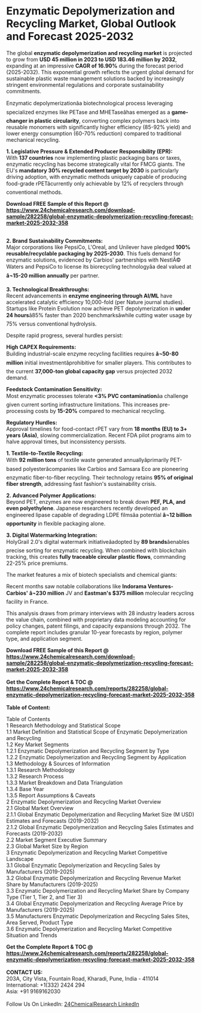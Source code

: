 <h1>Enzymatic Depolymerization and Recycling Market, Global Outlook and Forecast 2025-2032</h1><p>The global <strong>enzymatic depolymerization and recycling market</strong> is projected to grow from <strong>USD 45 million in 2023 to USD 183.46 million by 2032</strong>, expanding at an impressive <strong>CAGR of 16.90%</strong> during the forecast period (2025-2032). This exponential growth reflects the urgent global demand for sustainable plastic waste management solutions backed by increasingly stringent environmental regulations and corporate sustainability commitments.</p><p>Enzymatic depolymerizationâa biotechnological process leveraging specialized enzymes like PETase and MHETaseâhas emerged as a <strong>game-changer in plastic circularity</strong>, converting complex polymers back into reusable monomers with significantly higher efficiency (85-92% yield) and lower energy consumption (60-70% reduction) compared to traditional mechanical recycling.</p><p><strong>1. Legislative Pressure &amp; Extended Producer Responsibility (EPR):</strong><br>
With <strong>137 countries</strong> now implementing plastic packaging bans or taxes, enzymatic recycling has become strategically vital for FMCG giants. The EU's <strong>mandatory 30% recycled content target by 2030</strong> is particularly driving adoption, with enzymatic methods uniquely capable of producing food-grade rPETâcurrently only achievable by 12% of recyclers through conventional methods.</p><div><b>Download FREE Sample of this Report @ 
            <a href="https://www.24chemicalresearch.com/download-sample/282258/global-enzymatic-depolymerization-recycling-forecast-market-2025-2032-358">
            https://www.24chemicalresearch.com/download-sample/282258/global-enzymatic-depolymerization-recycling-forecast-market-2025-2032-358</a></b></div><br><p><strong>2. Brand Sustainability Commitments:</strong><br>
Major corporations like PepsiCo, L'Oreal, and Unilever have pledged <strong>100% reusable/recyclable packaging by 2025-2030</strong>. This fuels demand for enzymatic solutions, evidenced by Carbios' partnerships with NestlÃ© Waters and PepsiCo to license its biorecycling technologyâa deal valued at <strong>â¬15-20 million annually</strong> per partner.</p><p><strong>3. Technological Breakthroughs:</strong><br>
Recent advancements in <strong>enzyme engineering through AI/ML</strong> have accelerated catalytic efficiency 10,000-fold (per Nature journal studies). Startups like Protein Evolution now achieve PET depolymerization in <strong>under 24 hours</strong>â85% faster than 2020 benchmarksâwhile cutting water usage by 75% versus conventional hydrolysis.</p><p>Despite rapid progress, several hurdles persist:</p><p><strong>High CAPEX Requirements:</strong><br>
    Building industrial-scale enzyme recycling facilities requires <strong>â¬50-80 million</strong> initial investmentâprohibitive for smaller players. This contributes to the current <strong>37,000-ton global capacity gap</strong> versus projected 2032 demand.</p><p><strong>Feedstock Contamination Sensitivity:</strong><br>
    Most enzymatic processes tolerate <strong>&lt;3% PVC contamination</strong>âa challenge given current sorting infrastructure limitations. This increases pre-processing costs by <strong>15-20%</strong> compared to mechanical recycling.</p><p><strong>Regulatory Hurdles:</strong><br>
    Approval timelines for food-contact rPET vary from <strong>18 months (EU) to 3+ years (Asia)</strong>, slowing commercialization. Recent FDA pilot programs aim to halve approval times, but inconsistency persists.</p><p><strong>1. Textile-to-Textile Recycling:</strong><br>
With <strong>92 million tons</strong> of textile waste generated annuallyâprimarily PET-based polyesterâcompanies like Carbios and Samsara Eco are pioneering enzymatic fiber-to-fiber recycling. Their technology retains <strong>95% of original fiber strength</strong>, addressing fast fashion's sustainability crisis.</p><p><strong>2. Advanced Polymer Applications:</strong><br>
Beyond PET, enzymes are now engineered to break down <strong>PEF, PLA, and even polyethylene</strong>. Japanese researchers recently developed an engineered lipase capable of degrading LDPE filmsâa potential <strong>â¬12 billion opportunity</strong> in flexible packaging alone.</p><p><strong>3. Digital Watermarking Integration:</strong><br>
HolyGrail 2.0's digital watermark initiativeâadopted by <strong>89 brands</strong>âenables precise sorting for enzymatic recycling. When combined with blockchain tracking, this creates <strong>fully traceable circular plastic flows</strong>, commanding 22-25% price premiums.</p><p>The market features a mix of biotech specialists and chemical giants:</p><p>Recent months saw notable collaborations like <strong>Indorama Ventures-Carbios' â¬230 million</strong> JV and <strong>Eastman's $375 million</strong> molecular recycling facility in France.</p><p>This analysis draws from primary interviews with 28 industry leaders across the value chain, combined with proprietary data modeling accounting for policy changes, patent filings, and capacity expansions through 2032. The complete report includes granular 10-year forecasts by region, polymer type, and application segment.</p><div><b>Download FREE Sample of this Report @ 
            <a href="https://www.24chemicalresearch.com/download-sample/282258/global-enzymatic-depolymerization-recycling-forecast-market-2025-2032-358">
            https://www.24chemicalresearch.com/download-sample/282258/global-enzymatic-depolymerization-recycling-forecast-market-2025-2032-358</a></b></div><br><div><b>Get the Complete Report & TOC @ 
            <a href="https://www.24chemicalresearch.com/reports/282258/global-enzymatic-depolymerization-recycling-forecast-market-2025-2032-358">
            https://www.24chemicalresearch.com/reports/282258/global-enzymatic-depolymerization-recycling-forecast-market-2025-2032-358</a></b></div><br>
            <b>Table of Content:</b><p>Table of Contents<br />
1 Research Methodology and Statistical Scope<br />
1.1 Market Definition and Statistical Scope of Enzymatic Depolymerization and Recycling<br />
1.2 Key Market Segments<br />
1.2.1 Enzymatic Depolymerization and Recycling Segment by Type<br />
1.2.2 Enzymatic Depolymerization and Recycling Segment by Application<br />
1.3 Methodology & Sources of Information<br />
1.3.1 Research Methodology<br />
1.3.2 Research Process<br />
1.3.3 Market Breakdown and Data Triangulation<br />
1.3.4 Base Year<br />
1.3.5 Report Assumptions & Caveats<br />
2 Enzymatic Depolymerization and Recycling Market Overview<br />
2.1 Global Market Overview<br />
2.1.1 Global Enzymatic Depolymerization and Recycling Market Size (M USD) Estimates and Forecasts (2019-2032)<br />
2.1.2 Global Enzymatic Depolymerization and Recycling Sales Estimates and Forecasts (2019-2032)<br />
2.2 Market Segment Executive Summary<br />
2.3 Global Market Size by Region<br />
3 Enzymatic Depolymerization and Recycling Market Competitive Landscape<br />
3.1 Global Enzymatic Depolymerization and Recycling Sales by Manufacturers (2019-2025)<br />
3.2 Global Enzymatic Depolymerization and Recycling Revenue Market Share by Manufacturers (2019-2025)<br />
3.3 Enzymatic Depolymerization and Recycling Market Share by Company Type (Tier 1, Tier 2, and Tier 3)<br />
3.4 Global Enzymatic Depolymerization and Recycling Average Price by Manufacturers (2019-2025)<br />
3.5 Manufacturers Enzymatic Depolymerization and Recycling Sales Sites, Area Served, Product Type<br />
3.6 Enzymatic Depolymerization and Recycling Market Competitive Situation and Trends<br />
</p><div><b>Get the Complete Report & TOC @ 
            <a href="https://www.24chemicalresearch.com/reports/282258/global-enzymatic-depolymerization-recycling-forecast-market-2025-2032-358">
            https://www.24chemicalresearch.com/reports/282258/global-enzymatic-depolymerization-recycling-forecast-market-2025-2032-358</a></b></div><br><b>CONTACT US:</b><br>
            203A, City Vista, Fountain Road, Kharadi, Pune, India - 411014<br>
            International: +1(332) 2424 294<br>
            Asia: +91 9169162030 <br><br>
            Follow Us On LinkedIn: <a href="https://www.linkedin.com/company/24chemicalresearch/">24ChemicalResearch LinkedIn</a>